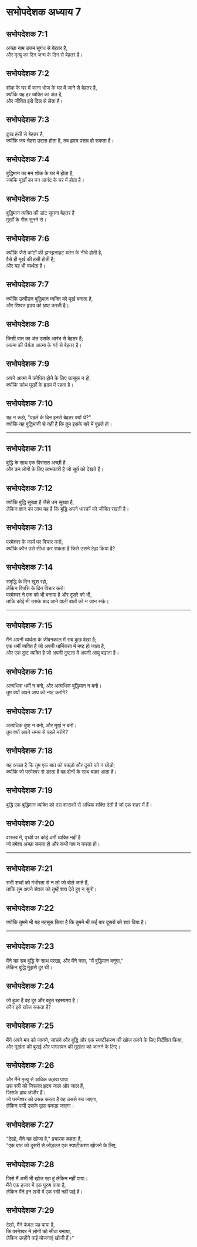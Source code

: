 # सभोपदेशक अध्याय 7

## सभोपदेशक 7:1

अच्छा नाम उत्तम सुगंध से बेहतर है,  
और मृत्यु का दिन जन्म के दिन से बेहतर है।

## सभोपदेशक 7:2

शोक के घर में जाना भोज के घर में जाने से बेहतर है,  
क्योंकि यह हर व्यक्ति का अंत है,  
और जीवित इसे दिल से लेता है।

## सभोपदेशक 7:3

दुःख हंसी से बेहतर है,  
क्योंकि जब चेहरा उदास होता है, तब हृदय प्रसन्न हो सकता है।

## सभोपदेशक 7:4

बुद्धिमान का मन शोक के घर में होता है,  
जबकि मूर्खों का मन आनंद के घर में होता है।

## सभोपदेशक 7:5

बुद्धिमान व्यक्ति की डांट सुनना बेहतर है  
मूर्खों के गीत सुनने से।

## सभोपदेशक 7:6

क्योंकि जैसे कांटों की झनझनाहट बर्तन के नीचे होती है,  
वैसे ही मूर्ख की हंसी होती है;  
और यह भी व्यर्थता है।

## सभोपदेशक 7:7

क्योंकि उत्पीड़न बुद्धिमान व्यक्ति को मूर्ख बनाता है,  
और रिश्वत हृदय को भ्रष्ट करती है।

## सभोपदेशक 7:8

किसी बात का अंत उसके आरंभ से बेहतर है;  
आत्मा की धैर्यता आत्मा के गर्व से बेहतर है।

## सभोपदेशक 7:9

अपने आत्मा में क्रोधित होने के लिए उत्सुक न हो,  
क्योंकि क्रोध मूर्खों के हृदय में रहता है।

## सभोपदेशक 7:10

यह न कहो, "पहले के दिन इनसे बेहतर क्यों थे?"  
क्योंकि यह बुद्धिमानी से नहीं है कि तुम इसके बारे में पूछते हो।

---

## सभोपदेशक 7:11

बुद्धि के साथ एक विरासत अच्छी है  
और उन लोगों के लिए लाभकारी है जो सूर्य को देखते हैं।

## सभोपदेशक 7:12

क्योंकि बुद्धि सुरक्षा है जैसे धन सुरक्षा है,  
लेकिन ज्ञान का लाभ यह है कि बुद्धि अपने धारकों को जीवित रखती है।

## सभोपदेशक 7:13

परमेश्वर के कार्य पर विचार करो,  
क्योंकि कौन उसे सीधा कर सकता है जिसे उसने टेढ़ा किया है?

## सभोपदेशक 7:14

समृद्धि के दिन खुश रहो,  
लेकिन विपत्ति के दिन विचार करो:  
परमेश्वर ने एक को भी बनाया है और दूसरे को भी,  
ताकि कोई भी उसके बाद आने वाली बातों को न जान सके।

---

## सभोपदेशक 7:15

मैंने अपनी व्यर्थता के जीवनकाल में सब कुछ देखा है;  
एक धर्मी व्यक्ति है जो अपनी धार्मिकता में नष्ट हो जाता है,  
और एक दुष्ट व्यक्ति है जो अपनी दुष्टता में अपनी आयु बढ़ाता है।

## सभोपदेशक 7:16

अत्यधिक धर्मी न बनो, और अत्यधिक बुद्धिमान न बनो।  
तुम क्यों अपने आप को नष्ट करोगे?

## सभोपदेशक 7:17

अत्यधिक दुष्ट न बनो, और मूर्ख न बनो।  
तुम क्यों अपने समय से पहले मरोगे?

## सभोपदेशक 7:18

यह अच्छा है कि तुम एक बात को पकड़ो और दूसरे को न छोड़ो;  
क्योंकि जो परमेश्वर से डरता है वह दोनों के साथ बाहर आता है।

## सभोपदेशक 7:19

बुद्धि एक बुद्धिमान व्यक्ति को दस शासकों से अधिक शक्ति देती है जो एक शहर में हैं।

## सभोपदेशक 7:20

वास्तव में, पृथ्वी पर कोई धर्मी व्यक्ति नहीं है  
जो हमेशा अच्छा करता हो और कभी पाप न करता हो।

---

## सभोपदेशक 7:21

सभी शब्दों को गंभीरता से न लो जो बोले जाते हैं,  
ताकि तुम अपने सेवक को तुम्हें शाप देते हुए न सुनो।

## सभोपदेशक 7:22

क्योंकि तुमने भी यह महसूस किया है कि तुमने भी कई बार दूसरों को शाप दिया है।

---

## सभोपदेशक 7:23

मैंने यह सब बुद्धि के साथ परखा, और मैंने कहा, "मैं बुद्धिमान बनूंगा,"  
लेकिन बुद्धि मुझसे दूर थी।

## सभोपदेशक 7:24

जो हुआ है वह दूर और बहुत रहस्यमय है।  
कौन इसे खोज सकता है?

## सभोपदेशक 7:25

मैंने अपने मन को जानने, जांचने और बुद्धि और एक स्पष्टीकरण की खोज करने के लिए निर्देशित किया,  
और मूर्खता की बुराई और पागलपन की मूर्खता को जानने के लिए।

## सभोपदेशक 7:26

और मैंने मृत्यु से अधिक कड़वा पाया  
उस स्त्री को जिसका हृदय जाल और जाल हैं,  
जिसके हाथ जंजीर हैं।  
जो परमेश्वर को प्रसन्न करता है वह उससे बच जाएगा,  
लेकिन पापी उसके द्वारा पकड़ा जाएगा।

## सभोपदेशक 7:27

"देखो, मैंने यह खोजा है," प्रचारक कहता है,  
"एक बात को दूसरी से जोड़कर एक स्पष्टीकरण खोजने के लिए,

## सभोपदेशक 7:28

जिसे मैं अभी भी खोज रहा हूं लेकिन नहीं पाया।  
मैंने एक हजार में एक पुरुष पाया है,  
लेकिन मैंने इन सभी में एक स्त्री नहीं पाई है।

## सभोपदेशक 7:29

देखो, मैंने केवल यह पाया है,  
कि परमेश्वर ने लोगों को सीधा बनाया,  
लेकिन उन्होंने कई योजनाएं खोजी हैं।"

